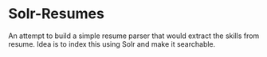 # Solr-Resumes
An attempt to build a simple resume parser that would extract the skills from resume.
Idea is to index this using Solr and make it searchable.
